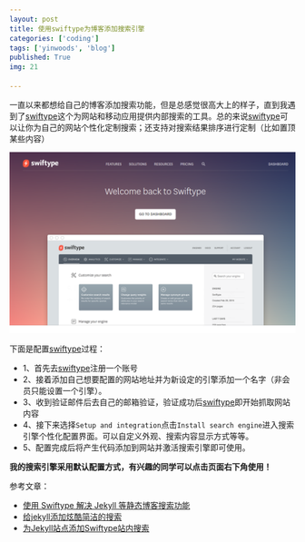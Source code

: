 ```yaml
---
layout: post
title: 使用swiftype为博客添加搜索引擎
categories: ['coding']
tags: ['yinwoods', 'blog']
published: True
img: 21

---
```


一直以来都想给自己的博客添加搜索功能，但是总感觉很高大上的样子，直到我遇到了[swiftype](https://swiftype.com/)这个为网站和移动应用提供内部搜索的工具。总的来说[swiftype](https://swiftype.com/)可以让你为自己的网站个性化定制搜索；还支持对搜索结果排序进行定制（比如置顶某些内容）

![](../img/post/swiftype.png)

下面是配置[swiftype](https://swiftype.com/)过程：

>
- 1、首先去[swiftype](https://swiftype.com/)注册一个账号
- 2、接着添加自己想要配置的网站地址并为新设定的引擎添加一个名字（非会员只能设置一个引擎）。
- 3、收到验证邮件后去自己的邮箱验证，验证成功后[swiftype](https://swiftype.com/)即开始抓取网站内容
- 4、接下来选择`Setup and integration`点击`Install search engine`进入搜索引擎个性化配置界面。可以自定义外观、搜索内容显示方式等等。
- 5、配置完成后将产生代码添加到网站并激活搜索引擎即可使用。

**我的搜索引擎采用默认配置方式，有兴趣的同学可以点击页面右下角使用！**

参考文章：

>
- [使用 Swiftype 解决 Jekyll 等静态博客搜索功能](http://miantiao.me/use-swiftype-search.html#stq=&stp=0)
- [给jekyll添加炫酷简洁的搜索](http://codeboy.me/2015/07/11/jekyll-search/)
- [为Jekyll站点添加Swiftype站内搜索](http://wwsun.me/posts/site-search-post.html)